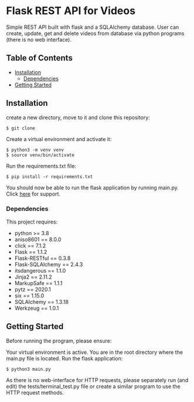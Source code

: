 # Flask REST API for Videos

Simple REST API built with flask and a SQLAlchemy database. User can create,  update, get and delete videos from database via python programs (there is no web interface).
## Table of Contents

* [Installation](#installation)
  * [Dependencies](#dependencies)
* [Getting Started](#getting-started)

## Installation

create a new directory, move to it and clone this repository:

```
$ git clone
```

Create a virtual environment and activate it:

```
$ python3 -m venv venv
$ source venv/bin/activate
```

Run the requirements.txt file:
```
$ pip install -r requirements.txt
```
You should now be able to run the flask application by running main.py. Click [here](#getting-started) for support.

### Dependencies

This project requires:
* python >= 3.8
* aniso8601 == 8.0.0
* click == 7.1.2
* Flask == 1.1.2
* Flask-RESTful == 0.3.8
* Flask-SQLAlchemy == 2.4.3
* itsdangerous == 1.1.0
* Jinja2 == 2.11.2
* MarkupSafe == 1.1.1
* pytz == 2020.1
* six == 1.15.0
* SQLAlchemy == 1.3.18
* Werkzeug == 1.0.1

## Getting Started

Before running the program, please ensure:

Your virtual environment is active.
You are in the root directory where the main.py file is located.
Run the flask application:

```
$ python3 main.py
```

As there is no web-interface for HTTP requests, please separately run (and edit) the tests/terminal_test.py file or create a similar program to use the HTTP request methods.
